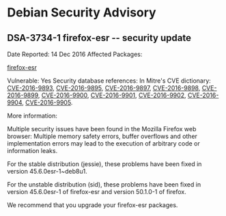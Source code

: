 
Debian Security Advisory
========================


DSA-3734-1 firefox-esr -- security update
-----------------------------------------



Date Reported:
14 Dec 2016
Affected Packages:

[firefox-esr](https://packages.debian.org/src:firefox-esr)

Vulnerable:
Yes
Security database references:
In Mitre's CVE dictionary: [CVE-2016-9893](https://security-tracker.debian.org/tracker/CVE-2016-9893), [CVE-2016-9895](https://security-tracker.debian.org/tracker/CVE-2016-9895), [CVE-2016-9897](https://security-tracker.debian.org/tracker/CVE-2016-9897), [CVE-2016-9898](https://security-tracker.debian.org/tracker/CVE-2016-9898), [CVE-2016-9899](https://security-tracker.debian.org/tracker/CVE-2016-9899), [CVE-2016-9900](https://security-tracker.debian.org/tracker/CVE-2016-9900), [CVE-2016-9901](https://security-tracker.debian.org/tracker/CVE-2016-9901), [CVE-2016-9902](https://security-tracker.debian.org/tracker/CVE-2016-9902), [CVE-2016-9904](https://security-tracker.debian.org/tracker/CVE-2016-9904), [CVE-2016-9905](https://security-tracker.debian.org/tracker/CVE-2016-9905).  

More information:

Multiple security issues have been found in the Mozilla Firefox web
browser: Multiple memory safety errors, buffer overflows and other
implementation errors may lead to the execution of arbitrary code or
information leaks.


For the stable distribution (jessie), these problems have been fixed in
version 45.6.0esr-1~deb8u1.


For the unstable distribution (sid), these problems have been fixed in
version 45.6.0esr-1 of firefox-esr and version 50.1.0-1 of firefox.


We recommend that you upgrade your firefox-esr packages.





